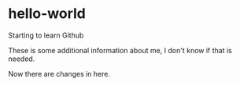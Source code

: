 # hello-world
Starting to learn Github

These is some additional information about me, I don't know if that is needed.

Now there are changes in here.
